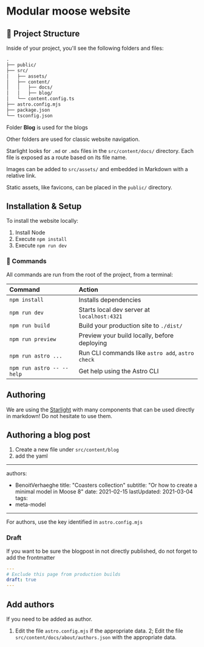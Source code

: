 # Modular moose website

## 🚀 Project Structure

Inside of your project, you'll see the following folders and files:

```txt
.
├── public/
├── src/
│   ├── assets/
│   ├── content/
│   │   ├── docs/
│   │   ├── blog/
│   └── content.config.ts
├── astro.config.mjs
├── package.json
└── tsconfig.json
```

Folder **Blog** is used for the blogs

Other folders are used for classic website navigation.

Starlight looks for `.md` or `.mdx` files in the `src/content/docs/` directory. Each file is exposed as a route based on its file name.

Images can be added to `src/assets/` and embedded in Markdown with a relative link.

Static assets, like favicons, can be placed in the `public/` directory.

## Installation & Setup

To install the website locally:

1. Install Node
2. Execute `npm install`
3. Execute `npm run dev`

### 🧞 Commands

All commands are run from the root of the project, from a terminal:

| Command                   | Action                                           |
| :------------------------ | :----------------------------------------------- |
| `npm install`             | Installs dependencies                            |
| `npm run dev`             | Starts local dev server at `localhost:4321`      |
| `npm run build`           | Build your production site to `./dist/`          |
| `npm run preview`         | Preview your build locally, before deploying     |
| `npm run astro ...`       | Run CLI commands like `astro add`, `astro check` |
| `npm run astro -- --help` | Get help using the Astro CLI                     |

## Authoring

We are using the [Starlight](https://starlight.astro.build/components/steps/) with many components that can be used directly in markdown!
Do not hesitate to use them.

## Authoring a blog post

1. Create a new file under `src/content/blog`
2. add the yaml

---
authors:
- BenoitVerhaeghe
title: "Coasters collection"
subtitle: "Or how to create a minimal model in Moose 8"
date:  2021-02-15
lastUpdated:  2021-03-04
tags:
- meta-model
---

For authors, use the key identified in `astro.config.mjs`

### Draft

If you want to be sure the blogpost in not directly published, do not forget to add the frontmatter

```yaml
---
# Exclude this page from production builds
draft: true
---
```

## Add authors

If you need to be added as author.

1. Edit the file `astro.config.mjs` if the appropriate data.
2; Edit the file `src/content/docs/about/authors.json` with the appropriate data.
